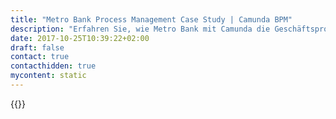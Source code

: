 ```yaml
---
title: "Metro Bank Process Management Case Study | Camunda BPM"
description: "Erfahren Sie, wie Metro Bank mit Camunda die Geschäftsprozessautomatisierung organisiert und die Effizienz im Unternehmen gesteigert hat. Camunda ist der Marktführer für Workflow-Automatisierung basierend auf Java und BPMN 2.0."
date: 2017-10-25T10:39:22+02:00
draft: false
contact: true
contacthidden: true
mycontent: static
---
```

{{<case-study-single
company="Metro Bank"
companydescription=""
customerquote=""
teaser=""
usecase=""
videolink=""
logo="//images.ctfassets.net/vpidbgnakfvf/2Qb6jDzzlhxZaUeoiza67S/71819d78c5ad7ea7de1b94dc1976d16c/1200px-Metro_Bank_logo.svg.png"
pdf=""
thumbnail="">}}